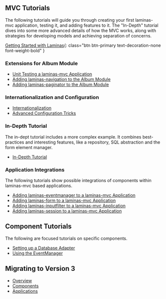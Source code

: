 ## MVC Tutorials

The following tutorials will guide you through creating your first
laminas-mvc application, testing it, and adding features to it. The
"In-Depth" tutorial dives into some more advanced details of how
the MVC works, along with strategies for developing models and achieving
separation of concerns.

[Getting Started with Laminas](getting-started/overview.md){: class="btn btn-primary text-decoration-none font-weight-bold" }

### Extensions for Album Module

<ul class="list-group list-group-flush">
    <li class="list-group-item"><a href="unit-testing/">Unit Testing a laminas-mvc Application</a></li>
    <li class="list-group-item"><a href="navigation/">Adding laminas-navigation to the Album Module</a></li>
    <li class="list-group-item"><a href="pagination/">Adding laminas-paginator to the Album Module</a></li>
</ul>

### Internationalization and Configuration

<ul class="list-group list-group-flush">
    <li class="list-group-item"><a href="i18n/">Internationalization</a></li>
    <li class="list-group-item"><a href="advanced-config/">Advanced Configuration Tricks</a></li>
</ul>

### In-Depth Tutorial

The in-dept tutorial includes a more complex example. It combines best-practices and interesting features, like a repository, SQL abstraction and the form element manager. 

<ul class="list-group list-group-flush">
    <li class="list-group-item"><a href="in-depth-guide/first-module/">In-Depth Tutorial</a></li>
</ul>

### Application Integrations

The following tutorials show possible integrations of components within
laminas-mvc based applications.

<ul class="list-group list-group-flush">
    <li class="list-group-item">
        <a href="https://docs.laminas.dev/laminas-eventmanager/application-integration/usage-in-a-laminas-mvc-application/">
            Adding laminas-eventmanager to a laminas-mvc Application
        </a>
    </li>
    <li class="list-group-item">
        <a href="https://docs.laminas.dev/laminas-form/application-integration/usage-in-a-laminas-mvc-application/">
            Adding laminas-form to a laminas-mvc Application
        </a>
    </li>
    <li class="list-group-item">
        <a href="https://docs.laminas.dev/laminas-inputfilter/application-integration/usage-in-a-laminas-mvc-application/">
            Adding laminas-inputfilter to a laminas-mvc Application
        </a>
    </li>
    <li class="list-group-item">
        <a href="https://docs.laminas.dev/laminas-session/application-integration/usage-in-a-laminas-mvc-application/">
            Adding laminas-session to a laminas-mvc Application
        </a>
    </li>
</ul>

## Component Tutorials

The following are focused tutorials on specific components.

<ul class="list-group list-group-flush">
    <li class="list-group-item"><a href="db-adapter/">Setting up a Database Adapter</a></li>
    <li class="list-group-item"><a href="event-manager/">Using the EventManager</a></li>
</ul>

## Migrating to Version 3

<ul class="list-group list-group-flush">
    <li class="list-group-item"><a href="migration/to-v3/overview/">Overview</a></li>
    <li class="list-group-item"><a href="migration/to-v3/components/">Components</a></li>
    <li class="list-group-item"><a href="migration/to-v3/application/">Applications</a></li>
</ul>
